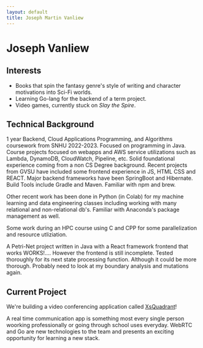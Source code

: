 ```yaml
---
layout: default
title: Joseph Martin Vanliew
---
```

# Joseph Vanliew

## Interests
- Books that spin the fantasy genre's style of writing and character motivations into Sci-Fi worlds.
- Learning Go-lang for the backend of a term project.
- Video games, currently stuck on *Slay the Spire*.

## Technical Background
1 year Backend, Cloud Applications Programming, and Algorithms coursework from SNHU 2022-2023. Focused on programming in Java. Course projects focused on webapps and AWS service utilizations such as Lambda, DynamoDB, CloudWatch, Pipeline, etc. Solid foundational experience coming from a non CS Degree background. Recent projects from GVSU have included some frontend experience in JS, HTML CSS and REACT. Major backend frameworks have been SpringBoot and Hibernate. Build Tools include Gradle and Maven. Familiar with npm and brew.

Other recent work has been done in Python (in Colab) for my machine learning and data engineering classes including working with many relational and non-relational db's. Familiar with Anaconda's package management as well.

Some work during an HPC course using C and CPP for some parallelization and resource utliziation.

A Petri-Net project written in Java with a React framework frontend that works WORKS!.... However the frontend is still incomplete. Tested thoroughly for its next state processing function. Although it could be more thorough. Probably need to look at my boundary analysis and mutations again.

## Current Project
We're building a video conferencing application called [XsQuadrant](https://joseph-vanliew.github.io/GVSU-CIS641-XsQuadrant/)!

A real time communication app is something most every single person woorking professionally or going through school uses everyday. WebRTC and Go are new technologies to the team and presents an exciting opportunity for learning a new stack.

